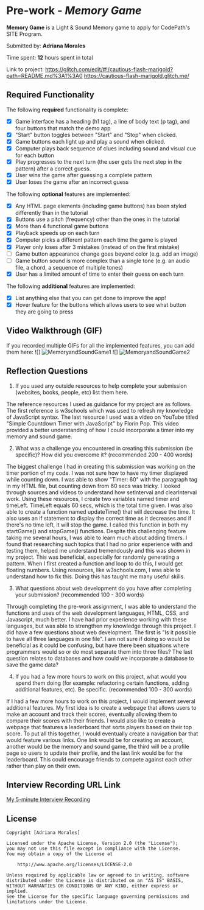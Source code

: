 # Pre-work - *Memory Game*

**Memory Game** is a Light & Sound Memory game to apply for CodePath's SITE Program. 

Submitted by: **Adriana Morales**

Time spent: **12** hours spent in total

Link to project: https://glitch.com/edit/#!/cautious-flash-marigold?path=README.md%3A1%3A0
                 https://cautious-flash-marigold.glitch.me/

## Required Functionality

The following **required** functionality is complete:

* [x] Game interface has a heading (h1 tag), a line of body text (p tag), and four buttons that match the demo app
* [x] "Start" button toggles between "Start" and "Stop" when clicked. 
* [x] Game buttons each light up and play a sound when clicked. 
* [x] Computer plays back sequence of clues including sound and visual cue for each button
* [x] Play progresses to the next turn (the user gets the next step in the pattern) after a correct guess. 
* [x] User wins the game after guessing a complete pattern
* [x] User loses the game after an incorrect guess

The following **optional** features are implemented:

* [x] Any HTML page elements (including game buttons) has been styled differently than in the tutorial
* [x] Buttons use a pitch (frequency) other than the ones in the tutorial
* [x] More than 4 functional game buttons
* [x] Playback speeds up on each turn
* [x] Computer picks a different pattern each time the game is played
* [x] Player only loses after 3 mistakes (instead of on the first mistake)
* [ ] Game button appearance change goes beyond color (e.g. add an image)
* [ ] Game button sound is more complex than a single tone (e.g. an audio file, a chord, a sequence of multiple tones)
* [x] User has a limited amount of time to enter their guess on each turn

The following **additional** features are implemented:

- [x] List anything else that you can get done to improve the app!
- [x] Hover feature for the buttons which allows users to see what button they are going to press 

## Video Walkthrough (GIF)

If you recorded multiple GIFs for all the implemented features, you can add them here:
![] ![MemoryandSoundGame1](https://user-images.githubusercontent.com/89936921/158456369-9d166f28-77f1-471d-a856-83ad3f2125c8.gif)
![] ![MemoryandSoundGame2](https://user-images.githubusercontent.com/89936921/158456492-4e83b453-b758-4551-8d04-fb192b40a1e1.gif)


## Reflection Questions
1. If you used any outside resources to help complete your submission (websites, books, people, etc) list them here. 

The reference resources I used as guidance for my project are as follows. The first reference is w3schools which was used to refresh my knowledge of JavaScript syntax. The last resource I used was a video on YouTube titled "Simple Countdown Timer with JavaScript" by Florin Pop. This video provided a better understanding of how I could incorporate a timer into my memory and sound game. 

2. What was a challenge you encountered in creating this submission (be specific)? How did you overcome it? (recommended 200 - 400 words) 

The biggest challenge I had in creating this submission was working on the timer portion of my code. I was not sure how to have my timer displayed while counting down. I was able to show "Timer: 60" with the paragraph tag in my HTML file, but counting down from 60 secs was tricky. I looked through sources and videos to understand how setInterval and clearInterval work. Using these resources, I create two variables named timer and timeLeft. TimeLeft equals 60 secs, which is the total time given. I was also able to create a function named updateTime() that will decrease the time. It also uses an if statement to display the correct time as it decreases and if there's no time left, it will stop the game. I called this function in both my startGame() and stopGame() functions. Despite this challenging feature taking me several hours, I was able to learn much about adding timers. I found that researching such topics that I had no prior experience with and testing them, helped me understand tremendously and this was shown in my project. This was beneficial, especially for randomly generating a pattern. When I first created a function and loop to do this, I would get floating numbers. Using resources, like w3schools.com, I was able to understand how to fix this. Doing this has taught me many useful skills.

3. What questions about web development do you have after completing your submission? (recommended 100 - 300 words) 

Through completing the pre-work assignment, I was able to understand the functions and uses of the web development languages, HTML, CSS, and Javascript, much better. I have had prior experience working with these languages, but was able to strengthen my knowledge through this project. I did have a few questions about web development. The first is "Is it possible to have all three languages in one file". I am not sure if doing so would be beneficial as it could be confusing, but have there been situations where programmers would so or do most separate them into three files? The last question relates to databases and how could we incorporate a database to save the game data?  

4. If you had a few more hours to work on this project, what would you spend them doing (for example: refactoring certain functions, adding additional features, etc). Be specific. (recommended 100 - 300 words) 

If I had a few more hours to work on this project, I would implement several additional features. My first idea is to create a webpage that allows users to make an account and track their scores, eventually allowing them to compare their scores with their friends. I would also like to create a webpage that features a leaderboard that sorts players based on their top score. To put all this together, I would eventually create a navigation bar that would feature various links. One link would be for creating an account, another would be the memory and sound game, the third will be a profile page so users to update their profile, and the last link would be for the leaderboard. This could encourage friends to compete against each other rather than play on their own. 


## Interview Recording URL Link

[My 5-minute Interview Recording](your-link-here)


## License

    Copyright [Adriana Morales]

    Licensed under the Apache License, Version 2.0 (the "License");
    you may not use this file except in compliance with the License.
    You may obtain a copy of the License at

        http://www.apache.org/licenses/LICENSE-2.0

    Unless required by applicable law or agreed to in writing, software
    distributed under the License is distributed on an "AS IS" BASIS,
    WITHOUT WARRANTIES OR CONDITIONS OF ANY KIND, either express or implied.
    See the License for the specific language governing permissions and
    limitations under the License.